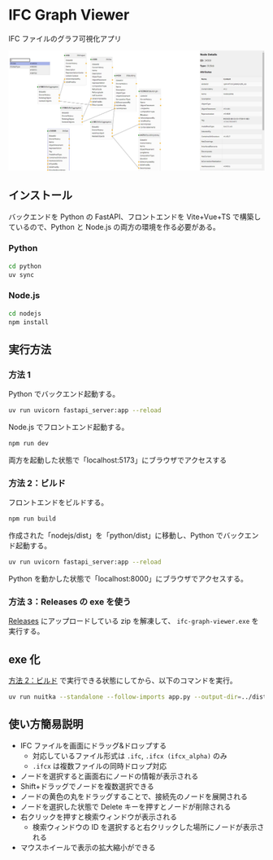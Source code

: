 # IFC Graph Viewer

IFC ファイルのグラフ可視化アプリ

![app](images/viewer.jpg)

## インストール

バックエンドを Python の FastAPI、フロントエンドを Vite+Vue+TS で構築しているので、Python と Node.js の両方の環境を作る必要がある。

### Python

```sh
cd python
uv sync
```

### Node.js

```sh
cd nodejs
npm install
```

## 実行方法

### 方法 1

Python でバックエンド起動する。

```sh
uv run uvicorn fastapi_server:app --reload
```

Node.js でフロントエンド起動する。

```sh
npm run dev
```

両方を起動した状態で「localhost:5173」にブラウザでアクセスする

### 方法 2：ビルド

フロントエンドをビルドする。

```sh
npm run build
```

作成された「nodejs/dist」を「python/dist」に移動し、Python でバックエンド起動する。

```sh
uv run uvicorn fastapi_server:app --reload
```

Python を動かした状態で「localhost:8000」にブラウザでアクセスする。

### 方法 3：Releases の exe を使う

[Releases](https://github.com/kiyuka829/ifc-graph-viewer/releases) にアップロードしている zip を解凍して、
`ifc-graph-viewer.exe` を実行する。

## exe 化

[方法 2：ビルド](#方法-2ビルド) で実行できる状態にしてから、以下のコマンドを実行。

```sh
uv run nuitka --standalone --follow-imports app.py --output-dir=../dist --include-data-dir=dist=dist --output-filename=ifc-graph-viewer
```

## 使い方簡易説明

- IFC ファイルを画面にドラッグ&ドロップする
  - 対応しているファイル形式は `.ifc`, `.ifcx (ifcx_alpha)` のみ
  - `.ifcx` は複数ファイルの同時ドロップ対応
- ノードを選択すると画面右にノードの情報が表示される
- Shift+ドラッグでノードを複数選択できる
- ノードの黄色の丸をドラッグすることで、接続先のノードを展開される
- ノードを選択した状態で Delete キーを押すとノードが削除される
- 右クリックを押すと検索ウィンドウが表示される
  - 検索ウィンドウの ID を選択すると右クリックした場所にノードが表示される
- マウスホイールで表示の拡大縮小ができる
